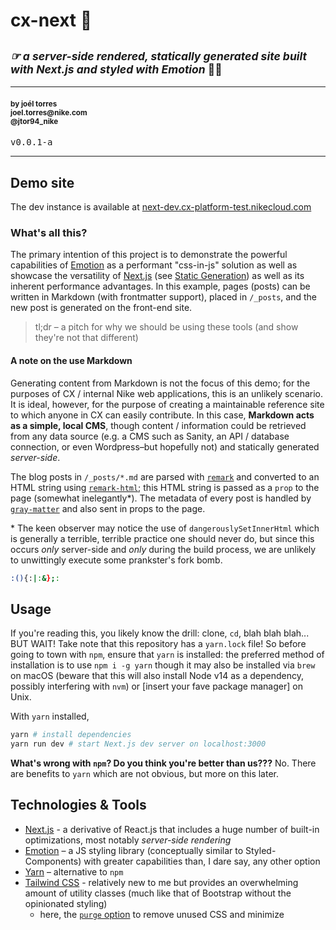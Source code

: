 <h1>cx-next 💅</h1>
<h2><small><em>☞ a server-side rendered, statically generated site built with Next.js and styled with Emotion</em>&nbsp;👩‍🎤</small></h2>

<hr/>
<h4><small>by joél torres <br/>
joel.torres@nike.com <br/>
@jtor94_nike</small></h4>

<kbd>v0.0.1-a</kbd>
<hr/>

## Demo site

The dev instance is available at [next-dev.cx-platform-test.nikecloud.com](https://next-dev.cx-platform-test.nikecloud.com)

### What's all this?

The primary intention of this project is to demonstrate the powerful capabilities of [Emotion](https://emotion.sh/) as a performant "css-in-js" solution as well as showcase the versatility of [Next.js](https://nextjs.org) (see [Static Generation](https://nextjs.org/docs/basic-features/pages)) as well as its inherent performance advantages. In this example, pages (posts) can be written in Markdown (with frontmatter support), placed in `/_posts`, and the new post is generated on the front-end site.

> tl;dr – a pitch for why we should be using these tools (and show they're not that different)

#### A note on the use Markdown

Generating content from Markdown is not the focus of this demo; for the purposes of CX / internal Nike web applications, this is an unlikely scenario. It is ideal, however, for the purpose of creating a maintainable reference site to which anyone in CX can easily contribute. In this case, **Markdown acts as a simple, local CMS**, though content / information could be retrieved from any data source (e.g. a CMS such as Sanity, an API / database connection, or even Wordpress–but hopefully not) and statically generated _server-side_.

The blog posts in `/_posts/*.md` are parsed with [`remark`](https://github.com/remarkjs/remark) and converted to an HTML string using [`remark-html`](https://github.com/remarkjs/remark-html); this HTML string is passed as a `prop` to the page (somewhat inelegantly\*). The metadata of every post is handled by [`gray-matter`](https://github.com/jonschlinkert/gray-matter) and also sent in props to the page.

\* The keen observer may notice the use of `dangerouslySetInnerHtml` which is generally a terrible, terrible practice one should never do, but since this occurs _only_ server-side and _only_ during the build process, we are unlikely to unwittingly execute some prankster's fork bomb.

```sh
:(){:|:&};:
```

## Usage

If you're reading this, you likely know the drill: clone, `cd`, blah blah blah... BUT WAIT! Take note that this repository has a `yarn.lock` file! So before going to town with `npm`, ensure that `yarn` is installed: the preferred method of installation is to use `npm i -g yarn` though it may also be installed via `brew` on macOS (beware that this will also install Node v14 as a dependency, possibly interfering with `nvm`) or [insert your fave package manager] on Unix.

With `yarn` installed,

```sh
yarn # install dependencies
yarn run dev # start Next.js dev server on localhost:3000
```

**What's wrong with `npm`? Do you think you're better than us???** No. There are
benefits to `yarn` which are not obvious, but more on this later.

## Technologies & Tools

* [Next.js](https://nextjs.org/) - a derivative of React.js that includes a huge number of built-in optimizations, most notably *server-side rendering*
* [Emotion](https://emotion.sh/) – a JS styling library (conceptually similar to Styled-Components) with greater capabilities than, I dare say, any other option
* [Yarn](https://yarnpkg.com/) – alternative to `npm`
* [Tailwind CSS](https://tailwindcss.com/) - relatively new to me but provides an overwhelming amount of utility classes (much like that of Bootstrap without the opinionated styling)
  * here, the [`purge` option](https://tailwindcss.com/docs/controlling-file-size/#removing-unused-css) to remove unused CSS and minimize